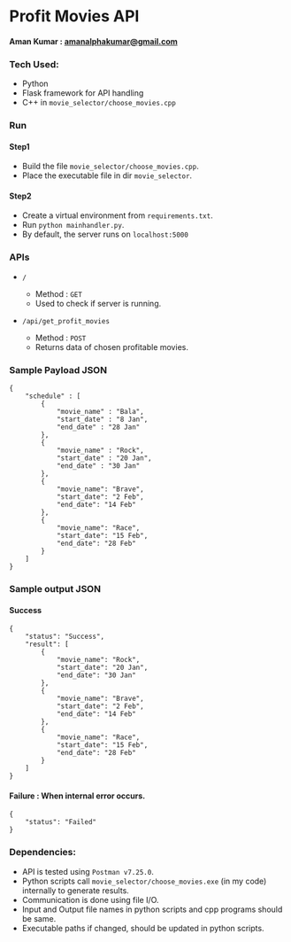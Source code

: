 # Profit Movies API
#### Aman Kumar : amanalphakumar@gmail.com


### Tech Used:
- Python
- Flask framework for API handling
- C++ in `movie_selector/choose_movies.cpp`


### Run

#### Step1

- Build the file `movie_selector/choose_movies.cpp`.
- Place the executable file in dir `movie_selector`.

#### Step2

- Create a virtual environment from `requirements.txt`.
- Run `python mainhandler.py`.
- By default, the server runs on `localhost:5000`


### APIs
- `/`
	- Method : `GET`
	- Used to check if server is running.

- `/api/get_profit_movies`
	- Method : `POST`
	- Returns data of chosen profitable movies.


### Sample Payload JSON
```
{
	"schedule" : [
		{
			"movie_name" : "Bala",
			"start_date" : "8 Jan",
			"end_date" : "28 Jan"
		},
		{
			"movie_name" : "Rock",
			"start_date" : "20 Jan",
			"end_date" : "30 Jan"
		},
		{
            "movie_name": "Brave",
            "start_date": "2 Feb",
            "end_date": "14 Feb"
        },
        {
            "movie_name": "Race",
            "start_date": "15 Feb",
            "end_date": "28 Feb"
        }
	]
}
```

### Sample output JSON

#### Success
```
{
    "status": "Success",
    "result": [
        {
            "movie_name": "Rock",
            "start_date": "20 Jan",
            "end_date": "30 Jan"
        },
        {
            "movie_name": "Brave",
            "start_date": "2 Feb",
            "end_date": "14 Feb"
        },
        {
            "movie_name": "Race",
            "start_date": "15 Feb",
            "end_date": "28 Feb"
        }
    ]
}
```


#### Failure : When internal error occurs.
```
{
    "status": "Failed"
}
```


### Dependencies:
- API is tested using `Postman v7.25.0`.
- Python scripts call `movie_selector/choose_movies.exe` (in my code) internally to generate results.
- Communication is done using file I/O.
- Input and Output file names in python scripts and cpp programs should be same.
- Executable paths if changed, should be updated in python scripts.


